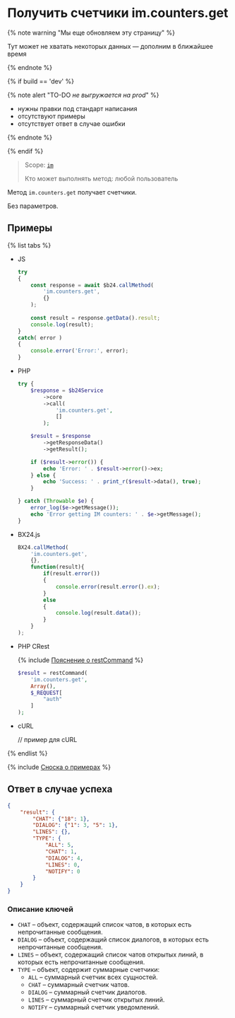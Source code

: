 # Получить счетчики im.counters.get

{% note warning "Мы еще обновляем эту страницу" %}

Тут может не хватать некоторых данных — дополним в ближайшее время

{% endnote %}

{% if build == 'dev' %}

{% note alert "TO-DO _не выгружается на prod_" %}

- нужны правки под стандарт написания
- отсутствуют примеры
- отсутствует ответ в случае ошибки

{% endnote %}

{% endif %}

> Scope: [`im`](../scopes/permissions.md)
>
> Кто может выполнять метод: любой пользователь

Метод `im.counters.get` получает счетчики.

Без параметров.

## Примеры

{% list tabs %}

- JS


    ```js
    try
    {
    	const response = await $b24.callMethod(
    		'im.counters.get',
    		{}
    	);
    	
    	const result = response.getData().result;
    	console.log(result);
    }
    catch( error )
    {
    	console.error('Error:', error);
    }
    ```

- PHP


    ```php
    try {
        $response = $b24Service
            ->core
            ->call(
                'im.counters.get',
                []
            );
    
        $result = $response
            ->getResponseData()
            ->getResult();
    
        if ($result->error()) {
            echo 'Error: ' . $result->error()->ex;
        } else {
            echo 'Success: ' . print_r($result->data(), true);
        }
    
    } catch (Throwable $e) {
        error_log($e->getMessage());
        echo 'Error getting IM counters: ' . $e->getMessage();
    }
    ```

- BX24.js

    ```js
    BX24.callMethod(
        'im.counters.get',
        {},
        function(result){
            if(result.error())
            {
                console.error(result.error().ex);
            }
            else
            {
                console.log(result.data());
            }
        }
    );
    ```

- PHP CRest

    {% include [Пояснение о restCommand](./_includes/rest-command.md) %}

    ```php
    $result = restCommand(
        'im.counters.get',
        Array(),
        $_REQUEST[
            "auth"
        ]
    );    
    ```

- cURL

    // пример для cURL

{% endlist %}

{% include [Сноска о примерах](../../_includes/examples.md) %}

## Ответ в случае успеха

```json
{    
    "result": {
        "CHAT": {"18": 1},
        "DIALOG": {"1": 3, "5": 1},
        "LINES": {},
        "TYPE": {
            "ALL": 5,
            "CHAT": 1,
            "DIALOG": 4,
            "LINES": 0,
            "NOTIFY": 0
        }
    }
}
```

### Описание ключей

- `CHAT` – объект, содержащий список чатов, в которых есть непрочитанные сообщения.
- `DIALOG` – объект, содержащий список диалогов, в которых есть непрочитанные сообщения.
- `LINES` – объект, содержащий список чатов открытых линий, в которых есть непрочитанные сообщения.
- `TYPE` – объект, содержит суммарные счетчики:
  - `ALL` – суммарный счетчик всех сущностей.
  - `CHAT` – суммарный счетчик чатов.
  - `DIALOG` – суммарный счетчик диалогов.
  - `LINES` – суммарный счетчик открытых линий.
  - `NOTIFY` – суммарный счетчик уведомлений.

